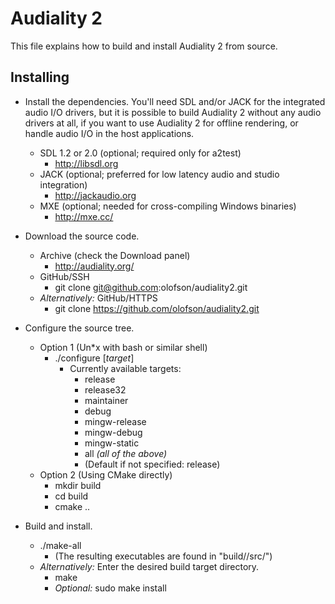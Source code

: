 Audiality 2
===========

This file explains how to build and install Audiality 2 from source.

Installing
----------

* Install the dependencies. You'll need SDL and/or JACK for the integrated audio I/O drivers, but it is possible to build Audiality 2 without any audio drivers at all, if you want to use Audiality 2 for offline rendering, or handle audio I/O in the host applications.
  * SDL 1.2 or 2.0 (optional; required only for a2test)
    * http://libsdl.org
  * JACK (optional; preferred for low latency audio and studio integration)
    * http://jackaudio.org
  * MXE (optional; needed for cross-compiling Windows binaries)
    * http://mxe.cc/

* Download the source code.
  * Archive (check the Download panel)
    * http://audiality.org/
  * GitHub/SSH
    * git clone git@github.com:olofson/audiality2.git
  * *Alternatively:* GitHub/HTTPS
    * git clone https://github.com/olofson/audiality2.git

* Configure the source tree.
  * Option 1 (Un*x with bash or similar shell)
    * ./configure [*target*]
      * Currently available targets:
        * release
        * release32
        * maintainer
        * debug
        * mingw-release
        * mingw-debug
        * mingw-static
        * all *(all of the above)*
        * (Default if not specified: release)
  * Option 2 (Using CMake directly)
    * mkdir build
    * cd build
    * cmake ..

* Build and install.
  * ./make-all
    * (The resulting executables are found in "build/<target>/src/")
  * *Alternatively:* Enter the desired build target directory.
    * make
    * *Optional:* sudo make install
